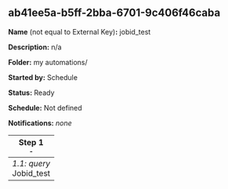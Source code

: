 ## ab41ee5a-b5ff-2bba-6701-9c406f46caba

**Name** (not equal to External Key)**:** jobid_test

**Description:** n/a

**Folder:** my automations/

**Started by:** Schedule

**Status:** Ready

**Schedule:** Not defined

**Notifications:** _none_


| Step 1<br>_<small>-</small>_ |
| --- |
| _1.1: query_<br>Jobid_test |
